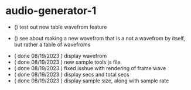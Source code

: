 # audio-generator-1

<!-- ----------
  video3-table.js
----------- -->

* () test out new table wavefrom feature

<!-- ----------
  samp_tools.js
----------- -->

<!-- ----------
  samp_create.js
----------- -->
* () see about making a new wavefrom that is a not a wavefrom by itself, but rather a table of wavefroms

<!-- ----------
  samp_draw.js
----------- -->


<!-- ----------
  DONE
----------- -->
* ( done 08/19/2023 ) display wavefrom 
* ( done 08/19/2023 ) new sample tools js file
* ( done 08/19/2023 ) fixed isshue with rendering of frame wave
* ( done 08/19/2023 ) display secs and total secs
* ( done 08/19/2023 ) display sample size, along with sample rate

